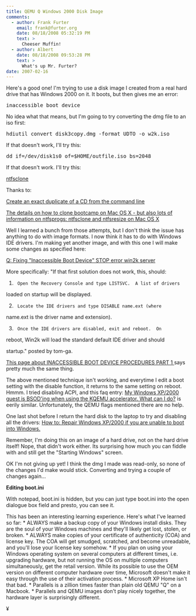 ```yaml
---
title: QEMU Q Windows 2000 Disk Image
comments:
  - author: Frank Furter
    email: frank@furter.org
    date: 08/18/2008 05:32:19 PM
    text: >
      Cheeser Muffin!
  - author: Albert
    date: 08/18/2008 09:53:28 PM
    text: >
      What's up Mr. Furter?
date: 2007-02-16
---
```

Here's a good one! I'm trying to use a disk image I created from a real hard drive that has Windows 2000 on it. It boots, but then gives me an error:

<pre>inaccessible_boot_device</pre>

No idea what that means, but I'm going to try converting the dmg file to an iso first:

<pre>hdiutil convert disk3copy.dmg -format UDTO -o w2k.iso</pre>

If that doesn't work, I'll try this:

<pre>dd if=/dev/disk1s0 of=$HOME/outfile.iso bs=2048</pre>

If that doesn't work. I'll try this:

<a href="http://man.linux-ntfs.org/ntfsclone.8.html">ntfsclone</a>

Thanks to:

<a href="http://www.macosxhints.com/article.php?story=20031225124417353">Create an exact duplicate of a CD from the command line</a>

<a href="http://www.twocanoes.com/winclone/details.html">The details on how to clone bootcamp on Mac OS X - but also lots of information on ntfsprogs: ntfsclone and ntfsresize on Mac OS X</a>

Well I learned a bunch from those attempts, but I don't think the issue has anything to do with image formats. I now think   it has to do with Windows IDE drivers. I'm making yet another image, and with this one I will make some changes as specified here:

<a href="http://answers.google.com/answers/threadview?id=366929">Q: Fixing "Inaccessible Boot Device" STOP error win2k server</a>

More specifically: "If that first solution does not work, this, should:

1)      Open the Recovery Console and type LISTSVC.  A list of drivers

loaded on startup will be displayed.

2)      Locate the IDE drivers and type DISABLE name.ext (where

name.ext is the driver name and extension).

3)      Once the IDE drivers are disabled, exit and reboot.  On

reboot, Win2k will load the standard default IDE driver and should

startup." posted by tom-ga.

<a href="http://www.motherboard.windowsreinstall.com/problems.htm">This page about   INACCESSIBLE BOOT DEVICE PROCEDURES PART 1 </a> says pretty much the same thing.

The above mentioned technique isn't working, and everytime I edit a boot setting with the disable function, it returns to the same setting on reboot. Hmmm. I tried disabling ACPI, and this faq entry: <a href="http://www.kidsquid.com/cgi-bin/moin.cgi/FrequentlyAskedQuestions#head-679adfd6cf71d31525b6843d4c6fec6930efec40">My Windows XP/2000 guest is BSOD'ing when using the KQEMU accelerator. What can I do?</a> is eerily similar. Unfortunately, the QEMU flags mentioned there are no help.

One last shot before I return the hard disk to the laptop to try and disabling all the drivers: <a href="http://www.techspot.com/vb/all/windows/t-8356-p-6.html">How to: Repair Windows XP/2000 if you are unable to boot into Windows.</a>

Remember, I'm doing this on an image of a hard drive, not on the hard drive itself!  Nope, that didn't work either. Its surprising how much you can fiddle with and still get the "Starting Windows" screen.

OK I'm not giving up yet! I think the dmg I made was read-only, so none of the changes I'd make would stick. Converting and trying a couple of changes again...

<strong>Editing boot.ini</strong>

With notepad, boot.ini is hidden, but you can just type boot.ini into the open dialogue box field and presto, you can see it.


This has been an interesting learning experience. Here's what I've learned so far: * ALWAYS make a backup copy of your Windows install disks. They are the soul of your Windows machines and they'll likely get lost, stolen, or broken. * ALWAYS make copies of your certificate of authenticity (COA) and license key. The COA will get smudged, scratched, and become unreadable, and you'll lose your license key somehow. * If you plan on using your Windows operating system on several computers at different times, i.e. upgrading hardware, but not running the OS on multiple computers simultaneously, get the retail version. While its possible to use the OEM version on different computer hardware over time, Microsoft doesn't make it easy through the use of their activation process. * Microsoft XP Home isn't that bad. * Parallels is a zillion times faster than plain old QEMU "Q" on a Macbook. * Parallels and QEMU images don't play nicely together, the hardware layer is surprisingly different.

¥

